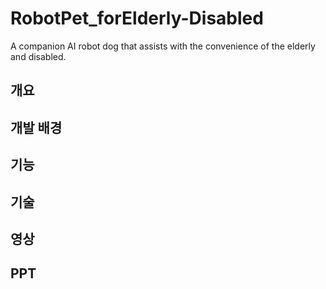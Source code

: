 # RobotPet_forElderly-Disabled
A companion AI robot dog that assists with the convenience of the elderly and disabled.

## 개요

## 개발 배경

## 기능

## 기술

## 영상

## PPT
